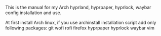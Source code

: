 This is the manual for my Arch hyprland, hyprpaper, hyprlock, waybar config installation and use.

At first install Arch linux, if you use archinstall installation script add only following packages:
git
wofi
rofi
firefox
hyprpaper
hyprlock
waybar
vim

